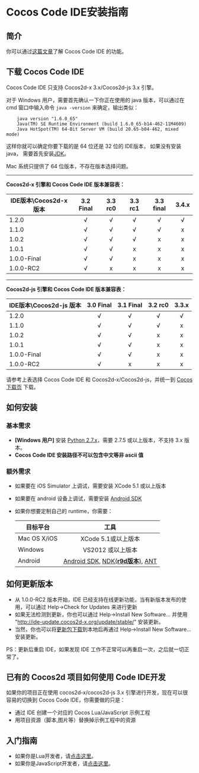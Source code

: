 Cocos Code IDE安装指南
=========================

简介
----------
你可以通过[这篇文章](../zh.md)了解 Cocos Code IDE 的功能。

下载 Cocos Code IDE
----------
Cocos Code IDE 只支持 Cocos2d-x 3.x/Cocos2d-js 3.x 引擎。

对于 Windows 用户，需要首先确认一下你正在使用的 java 版本，可以通过在 cmd 窗口中输入命令 `java -version` 来确定，输出类似：
	
```
	java version "1.6.0_65" 
	Java(TM) SE Runtime Environment (build 1.6.0_65-b14-462-11M4609) 
	Java HotSpot(TM) 64-Bit Server VM (build 20.65-b04-462, mixed mode) 
```
	
这样你就可以确定你要下载的是 64 位还是 32 位的 IDE版本， 如果没有安装 java， 需要首先安装[JDK][JDK link]。

Mac 系统只提供了 64 位版本，不存在版本选择问题。

----

**Cocos2d-x 引擎和 Cocos Code IDE 版本兼容表：**

| IDE版本\Cocos2d-x 版本 | 3.2 Final | 3.3 rc0 | 3.3 rc1 | 3.3 final | 3.4.x |
| -------------------- |:----------:| :------:| :-----: |:---------:|:-----:|
| 1.2.0 			    | √ 		 | √       | √       | √         |√      |     
| 1.1.0 			    | √ 		 | √       | √       | √         |x      | 
| 1.0.2 			    | √ 		 | √       | √       | x         |x      | 
| 1.0.1 			    | √ 		 | √       | x       | x         |x      |
| 1.0.0-Final 			| √ 		 | √       | x       | x         |x      |
| 1.0.0-RC2   			| √ 		 | x       | x       | x         |x      |

---
**Cocos2d-js 引擎和 Cocos Code IDE 版本兼容表：**

| IDE版本\Cocos2d-js 版本 | 3.0 Final | 3.1 Final | 3.2 rc0 | 3.3.x |
| -------------------- |:-----------:| :--------:| :-----: | :----:|
| 1.2.0 			    | √ 		  | √         | √       |√     |
| 1.1.0 			    | √ 		  | √         | √       |x     |
| 1.0.2 			    | √ 		  | √         | x       |x     |
| 1.0.1 			    | √ 		  | √         | x       |x     |
| 1.0.0-Final 			| √ 		  | √         | x       |x     |
| 1.0.0-RC2   			| √ 		  | x         | x       |x     |

请参考上表选择 Cocos Code IDE 和 Cocos2d-x/Cocos2d-js，并统一到 [Cocos 下载页][cocos download page] 下载。

如何安装
------------

### 基本需求

+ **[Windows 用户]** 安装 [Python 2.7.x][Python link]，需要 2.7.5 或以上版本，不支持 3.x 版本。
+ **Cocos Code IDE 安装路径不可以包含中文等非 ascii 值**
	
### 额外需求

* 如果要在 iOS Simulator 上调试，需要安装 XCode 5.1 或以上版本

* 如果要在 android 设备上调试，需要安装 [Android SDK][Android SDK link]

* 如果你想要定制自己的 runtime，你需要：

	| 目标平台      | 工具 |
	| ------------- |:----------------------------:|
	| Mac OS X/iOS      | XCode 5.1或以上版本 		|
	| Windows       | VS2012 或以上版本 |
	| Android       | [Android SDK][Android SDK link], [NDK(**r9d版本**)][NDK link], [ANT][ANT link] |
	
如何更新版本
------------
+ 从 1.0.0-RC2 版本开始，IDE 已经支持在线更新功能，当有新版本发布的使用，可以通过 Help->Check for Updates 来进行更新
+ 如果无法检测到更新，你也可以通过 Help->Install New Software... 并使用 "http://ide-update.cocos2d-x.org/update/stable/" 安装更新。
+ 当然，你也可以将[更新包下载][update link]到本地后再通过 Help->Install New Software... 安装更新。

PS：更新后重启 IDE，如果发现 IDE 工作不正常可以再重启一次，之后就一切正常了。
	
已有的 Cocos2d 项目如何使用 Code IDE开发
----------

如果你的项目正在使用 cocos2d-x/cocos2d-js 3.x 引擎进行开发，现在可以很容易的切换到 Cocos Code IDE，你需要做的只是：

* 通过 IDE 创建一个对应的 Cocos Lua/JavaScript 示例工程
* 用项目资源（脚本,图片等）替换掉示例工程中的资源

入门指南
----------

* 如果你是Lua开发者，请[点击这里](getting-started-for-lua/1-creating-a-cocos-game/zh.md)。
* 如果你是JavaScript开发者，请[点击这里](getting-started-for-js/1-creating-a-cocos-game/zh.md)。

[JDK link]: http://www.oracle.com/technetwork/java/javase/downloads/index.html 
[Android SDK link]: https://developer.android.com/sdk/index.html?hl=sk
[NDK link]: https://developer.android.com/tools/sdk/ndk/
[ANT link]: http://ant.apache.org/
[Python link]: http://www.python.org/download
[cocos download page]: http://download.cocos2d-x.org
[update link]:http://www.cocos2d-x.org/filedown/cocos-code-ide-1.0.2-update.zip
